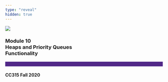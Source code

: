 ```yaml
---
type: "reveal"
hidden: true
---
```


<section>
<img class="stretch plain" src="/images/core-logo-on-white.png">
<h3> Module 10 <br> Heaps and Priority Queues <br> Functionality</h3>
<hr style="height:15px;color:512888;background-color:512888;">
<h4>CC315 Fall 2020</h4>
</section>